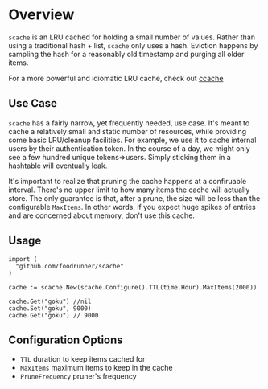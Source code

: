 # Overview
`scache` is an LRU cached for holding a small number of values. Rather than using a traditional hash + list, `scache` only uses a hash. Eviction happens by sampling the hash for a reasonably old timestamp and purging all older items.

For a more powerful and idiomatic LRU cache, check out [ccache](https://github.com/karlseguin/ccache)

## Use Case
`scache` has a fairly narrow, yet frequently needed, use case. It's meant to cache a relatively
small and static number of resources, while providing some basic LRU/cleanup facilities. For example, we use it to cache internal users by their authentication token. In the course of a day, we might only see a few hundred unique tokens=>users. Simply sticking them in a hashtable will eventually leak.

It's important to realize that pruning the cache happens at a confiruable interval. There's no upper limit to how many items the cache will actually store. The only guarantee is that, after a prune, the size will be less than the configurable `MaxItems`. In other words, if you expect huge spikes of entries and are concerned about memory, don't use this cache.

## Usage

    import (
      "github.com/foodrunner/scache"
    )

    cache := scache.New(scache.Configure().TTL(time.Hour).MaxItems(2000))

    cache.Get("goku") //nil
    cache.Set("goku", 9000)
    cache.Get("goku") // 9000


## Configuration Options
- `TTL` duration to keep items cached for
- `MaxItems` maximum items to keep in the cache
- `PruneFrequency` pruner's frequency

